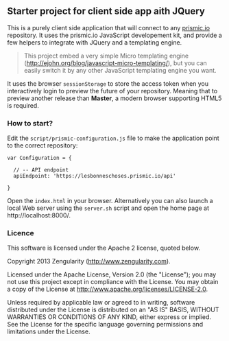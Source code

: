 ## Starter project for client side app aith JQuery

This is a purely client side application that will connect to any [prismic.io](https://prismic.io) repository. It uses the prismic.io JavaScript developement kit, and provide a few helpers to integrate with JQuery and a templating engine.

> This project embed a very simple Micro templating engine (http://ejohn.org/blog/javascript-micro-templating/), but you can easily switch it by any other JavaScript templating engine you want.

It uses the browser `sessionStorage` to store the access token when you interactively login to preview the future of your repository. Meaning that to preview another release than **Master**, a modern browser supporting HTML5 is required.

### How to start?

Edit the `script/prismic-configuration.js` file to make the application point to the correct repository:

```
var Configuration = {

  // -- API endpoint
  apiEndpoint: 'https://lesbonneschoses.prismic.io/api'

}
```

Open the `index.html` in your browser. Alternatively you can also launch a local Web server using the `server.sh` script and open the home page at http://localhost:8000/.

### Licence

This software is licensed under the Apache 2 license, quoted below.

Copyright 2013 Zengularity (http://www.zengularity.com).

Licensed under the Apache License, Version 2.0 (the "License"); you may not use this project except in compliance with the License. You may obtain a copy of the License at http://www.apache.org/licenses/LICENSE-2.0.

Unless required by applicable law or agreed to in writing, software distributed under the License is distributed on an "AS IS" BASIS, WITHOUT WARRANTIES OR CONDITIONS OF ANY KIND, either express or implied. See the License for the specific language governing permissions and limitations under the License.